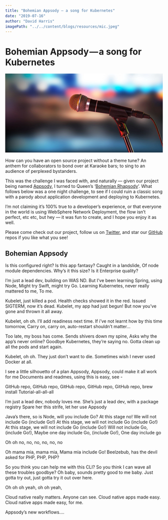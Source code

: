 ```yaml
---
title: "Bohemian Appsody — a song for Kubernetes"
date: "2019-07-16"
author: "David Harris"
imagePath: "../../content/blogs/resources/mic.jpeg"
---
```


# Bohemian Appsody — a song for Kubernetes

![Microphone](./resources/mic.jpeg)

How can you have an open source project without a theme tune? An anthem for collaborators to bond over at Karaoke bars; to sing to an audience of perplexed bystanders.

This was the challenge I was faced with, and naturally — given our project being named [Appsody](https://appsody.dev), I turned to Queen’s ‘[Bohemian Rhapsody](https://www.youtube.com/watch?v=fJ9rUzIMcZQ)’. What follows below was a one night challenge, to see if I could ruin a classic song with a parody about application development and deploying to Kubernetes.

I’m not claiming it’s 100% true to a developer’s experience, or that everyone in the world is using WebSphere Network Deployment, the flow isn’t perfect, etc etc, but hey — it was fun to create, and I hope you enjoy it as well.

Please come check out our project, follow us on [Twitter](https://twitter.com/appsodydev), and star our [GitHub](https://github.com/appsody) repos if you like what you see!

## Bohemian Appsody

Is this configured right?
Is this app fantasy?
Caught in a landslide,
Of node module dependencies.
Why’s it this size?
Is it Enterprise quality?

I’m just a lead dev, building on WAS ND.
But I’ve been learning Spring, using Node,
Might try Swift, might try Go.
Learning Kubernetes, never really mattered to me,
To me.

Kubelet, just killed a pod.
Health checks showed it in the red.
Issued SIGTERM, now it’s dead.
Kubelet, my app had just begun!
But now you’ve gone and thrown it all away.

Kubelet, oh oh.
I’ll add readiness next time.
If i’ve not learnt how by this time tomorrow,
Carry on, carry on, auto-restart shouldn’t matter…

Too late,
my boss has come.
Sends shivers down my spine,
Asks why the app’s never online?
Goodbye Kubernetes, they’re saying no.
Gotta clean up all the pods and start again.

Kubelet, oh oh.
They just don’t want to die.
Sometimes wish I never used Docker at all.

I see a little silhouetto of a plan
Appsody, Appsody, could make it all work for me
Documents and readmes, using this is easy, see -

GitHub repo, GitHub repo, 
GitHub repo, GitHub repo,
GitHub repo, brew install
Tutorial-all-all-all

I’m just a lead dev, nobody loves me.
She’s just a lead dev, with a package registry
Spare her this strife, let her use Appsody

Java’s there, so is Node, will you include Go?
At this stage no! We will not include Go (include Go!)
At this stage, we will not include Go (include Go!)
At this stage, we will not include Go (include Go!)
Will not include Go, (include Go!),
Maybe one day include Go, (include Go!),
One day include go

Oh oh no, no, no, no, no, no

Oh mama mia, mama mia,
Mama mia include Go!
Beelzebub, has the devil asked for PHP, PHP, PHP?

So you think you can help me with this CLI?
So you think I can wave all these troubles goodbye?
Oh baby, sounds pretty good to me baby.
Just gotta try out, just gotta try it out over here.

Oh oh oh yeah, oh oh yeah,

Cloud native really matters.
Anyone can see.
Cloud native apps made easy.
Cloud native apps made easy, for me.

Appsody’s new workflows….
